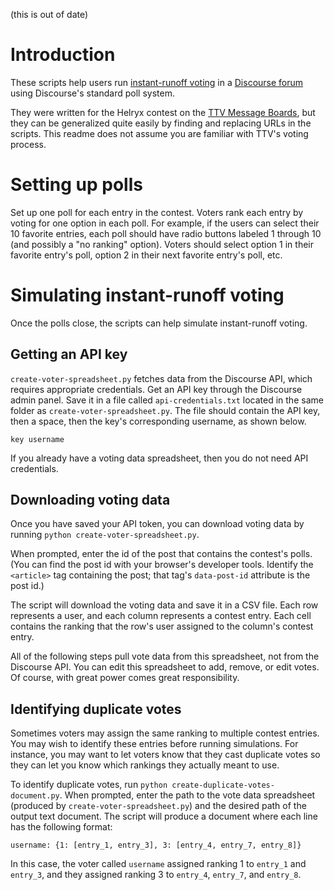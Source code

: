 (this is out of date)

# Introduction

These scripts help users run [instant-runoff voting](https://en.wikipedia.org/wiki/Instant-runoff_voting) in a [Discourse forum](https://www.discourse.org) using Discourse's standard poll system.

They were written for the Helryx contest on the [TTV Message Boards](https://board.ttvchannel.com/), but they can be generalized quite easily by finding and replacing URLs in the scripts. This readme does not assume you are familiar with TTV's voting process.


# Setting up polls

Set up one poll for each entry in the contest. Voters rank each entry by voting for one option in each poll. For example, if the users can select their 10 favorite entries, each poll should have radio buttons labeled 1 through 10 (and possibly a "no ranking" option). Voters should select option 1 in their favorite entry's poll, option 2 in their next favorite entry's poll, etc.


# Simulating instant-runoff voting

Once the polls close, the scripts can help simulate instant-runoff voting.

## Getting an API key

`create-voter-spreadsheet.py` fetches data from the Discourse API, which requires appropriate credentials. Get an API key through the Discourse admin panel. Save it in a file called `api-credentials.txt` located in the same folder as `create-voter-spreadsheet.py`. The file should contain the API key, then a space, then the key's corresponding username, as shown below.

```key username```

If you already have a voting data spreadsheet, then you do not need API credentials.

## Downloading voting data

Once you have saved your API token, you can download voting data by running `python create-voter-spreadsheet.py`.

When prompted, enter the id of the post that contains the contest's polls. (You can find the post id with your browser's developer tools. Identify the `<article>` tag containing the post; that tag's `data-post-id` attribute is the post id.)

The script will download the voting data and save it in a CSV file. Each row represents a user, and each column represents a contest entry. Each cell contains the ranking that the row's user assigned to the column's contest entry.

All of the following steps pull vote data from this spreadsheet, not from the Discourse API. You can edit this spreadsheet to add, remove, or edit votes. Of course, with great power comes great responsibility.

## Identifying duplicate votes

Sometimes voters may assign the same ranking to multiple contest entries. You may wish to identify these entries before running simulations. For instance, you may want to let voters know that they cast duplicate votes so they can let you know which rankings they actually meant to use.

To identify duplicate votes, run `python create-duplicate-votes-document.py`. When prompted, enter the path to the vote data spreadsheet (produced by `create-voter-spreadsheet.py`) and the desired path of the output text document. The script will produce a document where each line has the following format:

`username: {1: [entry_1, entry_3], 3: [entry_4, entry_7, entry_8]}`

In this case, the voter called `username` assigned ranking 1 to `entry_1` and `entry_3`, and they assigned ranking 3 to `entry_4`, `entry_7`, and `entry_8`.
